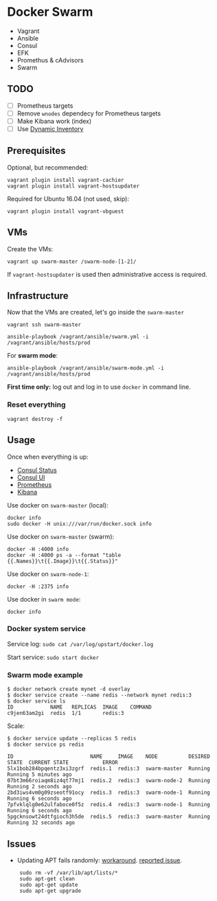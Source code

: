# Docker Swarm

+ Vagrant
+ Ansible
+ Consul
+ EFK
+ Promethus & cAdvisors
+ Swarm

## TODO

+ [ ] Prometheus targets
+ [ ] Remove `wnodes` dependecy for Prometheus targets
+ [ ] Make Kibana work (index)
+ [ ] Use [Dynamic Inventory](http://docs.ansible.com/ansible/intro_dynamic_inventory.html)

## Prerequisites

Optional, but recommended:

	vagrant plugin install vagrant-cachier
	vagrant plugin install vagrant-hostsupdater

Required for Ubuntu 16.04 (not used, skip):

	vagrant plugin install vagrant-vbguest

## VMs

Create the VMs:

	vagrant up swarm-master /swarm-node-[1-2]/

If `vagrant-hostsupdater` is used then administrative access is required.


## Infrastructure

Now that the VMs are created, let's go inside the `swarm-master`

	vagrant ssh swarm-master

	ansible-playbook /vagrant/ansible/swarm.yml -i /vagrant/ansible/hosts/prod

For **swarm mode**:

	ansible-playbook /vagrant/ansible/swarm-mode.yml -i /vagrant/ansible/hosts/prod

**First time only:** log out and log in to use `docker` in command line.

### Reset everything

	vagrant destroy -f

## Usage

Once when everything is up:

+ [Consul Status](http://swarm-master:8500/v1/health/service/consul?pretty)
+ [Consul UI](http://swarm-master:8500/ui/)
+ [Prometheus](http://swarm-master:9090)
+ [Kibana](http://swarm-master:5601)

Use docker on `swarm-master` (local):

	docker info
	sudo docker -H unix:///var/run/docker.sock info

Use docker on `swarm-master` (swarm):

	docker -H :4000 info
	docker -H :4000 ps -a --format "table {{.Names}}\t{{.Image}}\t{{.Status}}"

Use docker on `swarm-node-1`:

	docker -H :2375 info

Use docker in `swarm mode`:

	docker info

### Docker system service

Service log: `sudo cat /var/log/upstart/docker.log`

Start service: `sudo start docker`


### Swarm mode example

	$ docker network create mynet -d overlay
	$ docker service create --name redis --network mynet redis:3
	$ docker service ls
	ID            NAME   REPLICAS  IMAGE    COMMAND
	c9jen63am2gi  redis  1/1       redis:3

Scale:

	$ docker service update --replicas 5 redis
	$ docker service ps redis

	ID                         NAME     IMAGE    NODE          DESIRED STATE  CURRENT STATE           ERROR
	5lx1bob284bpqentz3xi3zgrf  redis.1  redis:3  swarm-master  Running        Running 5 minutes ago
	07bt3m66roiaqm8iz4qt77mj1  redis.2  redis:3  swarm-node-2  Running        Running 2 seconds ago
	2bd3iws4vm0g09zseotf91ocy  redis.3  redis:3  swarm-node-1  Running        Running 6 seconds ago
	7pfvklqlg0e62ulfaboce0f5z  redis.4  redis:3  swarm-node-1  Running        Running 6 seconds ago
	5pgcknsowt24dtfgioch3h5de  redis.5  redis:3  swarm-master  Running        Running 32 seconds ago


## Issues

+ Updating APT fails randomly: [workaround](https://groups.google.com/forum/#!topic/ansible-project/4-CV1SszOAY).
  [reported issue](https://github.com/ansible/ansible-modules-core/issues/2951).

```
	sudo rm -vf /var/lib/apt/lists/*
	sudo apt-get clean
	sudo apt-get update
	sudo apt-get upgrade
```
